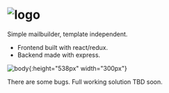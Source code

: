 
# ![logo](http://i.imgur.com/q7V0v87.png)

Simple mailbuilder, template independent.
- Frontend built with react/redux.
- Backend made with express.

![body](http://i.imgur.com/IMfpcMF.png){:height="538px" width="300px"}

There are some bugs.  Full working solution TBD soon.
